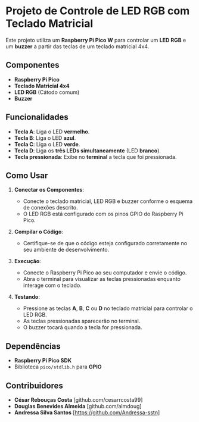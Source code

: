 # Projeto de Controle de LED RGB com Teclado Matricial

Este projeto utiliza um **Raspberry Pi Pico W** para controlar um **LED RGB** e um **buzzer** a partir das teclas de um teclado matricial 4x4.

## Componentes

- **Raspberry Pi Pico**
- **Teclado Matricial 4x4**
- **LED RGB** (Cátodo comum)
- **Buzzer**

## Funcionalidades

- **Tecla A**: Liga o LED **vermelho**.
- **Tecla B**: Liga o LED **azul**.
- **Tecla C**: Liga o LED **verde**.
- **Tecla D**: Liga os **três LEDs simultaneamente** (LED **branco**).
- **Tecla pressionada**: Exibe no **terminal** a tecla que foi pressionada.

## Como Usar

1. **Conectar os Componentes**: 
   - Conecte o teclado matricial, LED RGB e buzzer conforme o esquema de conexões descrito.
   - O LED RGB está configurado com os pinos GPIO do Raspberry Pi Pico.
   
2. **Compilar o Código**:
   - Certifique-se de que o código esteja configurado corretamente no seu ambiente de desenvolvimento.
   
3. **Execução**:
   - Conecte o Raspberry Pi Pico ao seu computador e envie o código.
   - Abra o terminal para visualizar as teclas pressionadas enquanto interage com o teclado.

4. **Testando**:
   - Pressione as teclas **A**, **B**, **C** ou **D** no teclado matricial para controlar o LED RGB.
   - As teclas pressionadas aparecerão no terminal.
   - O buzzer tocará quando a tecla for pressionada.

## Dependências

- **Raspberry Pi Pico SDK**
- Biblioteca `pico/stdlib.h` para **GPIO**

## Contribuidores

- **César Rebouças Costa** [github.com/cesarrcosta99]
- **Douglas Benevides Almeida** [github.com/almdoug]
- **Andressa Silva Santos** [https://github.com/Andressa-sstn]

